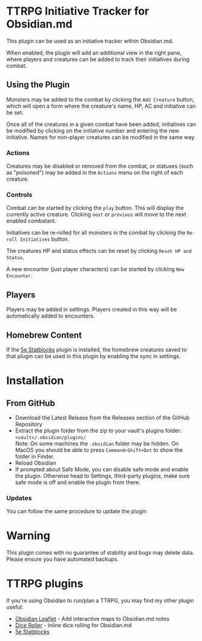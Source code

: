 # TTRPG Initiative Tracker for Obsidian.md

This plugin can be used as an initiative tracker within Obsidian.md.

When enabled, the plugin will add an additional view in the right pane, where players and creatures can be added to track their initiatives during combat.

## Using the Plugin

Monsters may be added to the combat by clicking the `Add Creature` button, which will open a form where the creature's name, HP, AC and initiative can be set.

Once all of the creatures in a given combat have been added, initiatives can be modified by clicking on the initiative number and entering the new initiative. Names for non-player creatures can be modified in the same way.

### Actions

Creatures may be disabled or removed from the combat, or statuses (such as "poisoned") may be added in the `Actions` menu on the right of each creature.

### Controls

Combat can be started by clicking the `play` button. This will display the currently active creature. Clicking `next` or `previous` will move to the next enabled combatant.

Initiatives can be re-rolled for all monsters in the combat by clicking the `Re-roll Initiatives` button.

The creatures HP and status effects can be reset by clicking `Reset HP and Status`.

A new encounter (just player characters) can be started by clicking `New Encounter`.

## Players

Players may be added in settings. Players created in this way will be automatically added to encounters.

## Homebrew Content

If the [5e Statblocks](https://github.com/valentine195/obsidian-5e-statblocks) plugin is installed, the homebrew creatures saved to that plugin can be used in this plugin by enabling the sync in settings.

# Installation

<!-- ## From within Obsidian

From Obsidian v0.9.8, you can activate this plugin within Obsidian by doing the following:

-   Open Settings > Third-party plugin
-   Make sure Safe mode is **off**
-   Click Browse community plugins
-   Search for this plugin
-   Click Install
-   Once installed, close the community plugins window and activate the newly installed plugin -->

## From GitHub

-   Download the Latest Release from the Releases section of the GitHub Repository
-   Extract the plugin folder from the zip to your vault's plugins folder: `<vault>/.obsidian/plugins/`  
    Note: On some machines the `.obsidian` folder may be hidden. On MacOS you should be able to press `Command+Shift+Dot` to show the folder in Finder.
-   Reload Obsidian
-   If prompted about Safe Mode, you can disable safe mode and enable the plugin.
    Otherwise head to Settings, third-party plugins, make sure safe mode is off and
    enable the plugin from there.

### Updates

You can follow the same procedure to update the plugin

# Warning

This plugin comes with no guarantee of stability and bugs may delete data.
Please ensure you have automated backups.

# TTRPG plugins

If you're using Obsidian to run/plan a TTRPG, you may find my other plugin useful:

-   [Obsidian Leaflet](https://github.com/valentine195/obsidian-leaflet-plugin) - Add interactive maps to Obsidian.md notes
-   [Dice Roller](https://github.com/valentine195/obsidian-dice-roller) - Inline dice rolling for Obsidian.md
-   [5e Statblocks](https://github.com/valentine195/obsidian-5e-statblocks)
